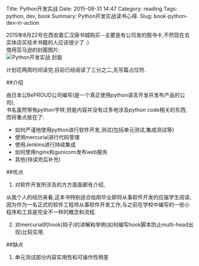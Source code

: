 Title: Python开发实战
Date: 2015-08-31 14:47
Category: reading
Tags: python, dev, book
Summary: Python开发实战读书心得.
Slug: book-python-dev-in-action

2015年8月22号在西安嘉汇汉唐书城购买--主要是有公司发的图书卡,不然现在去实体店买技术书籍的人应该很少了 :)  
借用亚马逊的封面图片:  
![Python开发实战 封面](http://ec8.images-amazon.com/images/I/415FXzkPlWL._SX446_BO1,204,203,200_.jpg "Python开发实战")

计划花两周时间读完,目前已经阅读了三分之二,先写篇占位符.

##介绍

由日本公BePROUD公司编写(是一个真正使用python语言开发并发布产品的公司),  
书名虽然带有python字样,但是内容并没有过多地涉及python code相关的东西,
而将重点放在了:

* 如何严谨地使用python进行软件开发,测试(包括单元测试,集成测试等)
* 使用mercurial进行代码管理
* 使用Jenkins进行持续集成
* 如何使用nginx和gunicorn发布web服务
* 其他(待读完后补充)



##优点
1. 对软件开发所涉及的方方面面都有介绍,

  从我个人的经历来看,这本书特别适合给刚毕业即将从事软件开发的应届学生阅读,  
  因为作为一名正式的软件工程师从事软件开发工作,与之前在学校中编写的一些小程序和工具是完全不一样的概念和流程.

2. 对mercurial的hook(钩子)的讲解和举例(如何编写hook脚本防止multi-head出现)比较实用.


##缺点
1. 单元测试部分内容实用性和可操作性稍差


